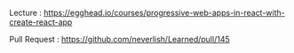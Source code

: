 Lecture : https://egghead.io/courses/progressive-web-apps-in-react-with-create-react-app

Pull Request : https://github.com/neverlish/Learned/pull/145
